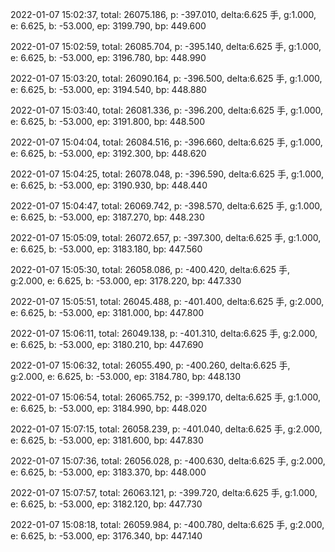 2022-01-07 15:02:37, total: 26075.186, p: -397.010, delta:6.625 手, g:1.000, e: 6.625, b: -53.000, ep: 3199.790, bp: 449.600

2022-01-07 15:02:59, total: 26085.704, p: -395.140, delta:6.625 手, g:1.000, e: 6.625, b: -53.000, ep: 3196.780, bp: 448.990

2022-01-07 15:03:20, total: 26090.164, p: -396.500, delta:6.625 手, g:1.000, e: 6.625, b: -53.000, ep: 3194.540, bp: 448.880

2022-01-07 15:03:40, total: 26081.336, p: -396.200, delta:6.625 手, g:1.000, e: 6.625, b: -53.000, ep: 3191.800, bp: 448.500

2022-01-07 15:04:04, total: 26084.516, p: -396.660, delta:6.625 手, g:1.000, e: 6.625, b: -53.000, ep: 3192.300, bp: 448.620

2022-01-07 15:04:25, total: 26078.048, p: -396.590, delta:6.625 手, g:1.000, e: 6.625, b: -53.000, ep: 3190.930, bp: 448.440

2022-01-07 15:04:47, total: 26069.742, p: -398.570, delta:6.625 手, g:1.000, e: 6.625, b: -53.000, ep: 3187.270, bp: 448.230

2022-01-07 15:05:09, total: 26072.657, p: -397.300, delta:6.625 手, g:1.000, e: 6.625, b: -53.000, ep: 3183.180, bp: 447.560

2022-01-07 15:05:30, total: 26058.086, p: -400.420, delta:6.625 手, g:2.000, e: 6.625, b: -53.000, ep: 3178.220, bp: 447.330

2022-01-07 15:05:51, total: 26045.488, p: -401.400, delta:6.625 手, g:2.000, e: 6.625, b: -53.000, ep: 3181.000, bp: 447.800

2022-01-07 15:06:11, total: 26049.138, p: -401.310, delta:6.625 手, g:2.000, e: 6.625, b: -53.000, ep: 3180.210, bp: 447.690

2022-01-07 15:06:32, total: 26055.490, p: -400.260, delta:6.625 手, g:2.000, e: 6.625, b: -53.000, ep: 3184.780, bp: 448.130

2022-01-07 15:06:54, total: 26065.752, p: -399.170, delta:6.625 手, g:1.000, e: 6.625, b: -53.000, ep: 3184.990, bp: 448.020

2022-01-07 15:07:15, total: 26058.239, p: -401.040, delta:6.625 手, g:2.000, e: 6.625, b: -53.000, ep: 3181.600, bp: 447.830

2022-01-07 15:07:36, total: 26056.028, p: -400.630, delta:6.625 手, g:2.000, e: 6.625, b: -53.000, ep: 3183.370, bp: 448.000

2022-01-07 15:07:57, total: 26063.121, p: -399.720, delta:6.625 手, g:1.000, e: 6.625, b: -53.000, ep: 3182.120, bp: 447.730

2022-01-07 15:08:18, total: 26059.984, p: -400.780, delta:6.625 手, g:2.000, e: 6.625, b: -53.000, ep: 3176.340, bp: 447.140
